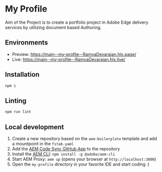 # My Profile
Aim of the Project is to create a portfolio project in Adobe Edge delivery services by utilizing document based Authoring.

## Environments
- Preview: https://main--my-profile--RamyaDevarajan.hlx.page/
- Live: https://main--my-profile--RamyaDevarajan.hlx.live/

## Installation

```sh
npm i
```

## Linting

```sh
npm run lint
```

## Local development

1. Create a new repository based on the `aem-boilerplate` template and add a mountpoint in the `fstab.yaml`
1. Add the [AEM Code Sync GitHub App](https://github.com/apps/aem-code-sync) to the repository
1. Install the [AEM CLI](https://github.com/adobe/helix-cli): `npm install -g @adobe/aem-cli`
1. Start AEM Proxy: `aem up` (opens your browser at `http://localhost:3000`)
1. Open the `my-profile` directory in your favorite IDE and start coding :)
